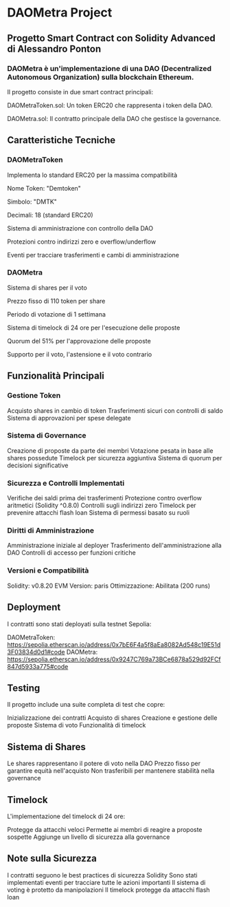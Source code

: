 # DAOMetra Project
## Progetto Smart Contract con Solidity Advanced di Alessandro Ponton

### DAOMetra è un'implementazione di una DAO (Decentralized Autonomous Organization) sulla blockchain Ethereum. 

Il progetto consiste in due smart contract principali:


DAOMetraToken.sol: Un token ERC20 che rappresenta i token della DAO.


DAOMetra.sol: Il contratto principale della DAO che gestisce la governance. 



## Caratteristiche Tecniche

### DAOMetraToken

Implementa lo standard ERC20 per la massima compatibilità


Nome Token: "Demtoken"


Simbolo: "DMTK"


Decimali: 18 (standard ERC20)


Sistema di amministrazione con controllo della DAO


Protezioni contro indirizzi zero e overflow/underflow


Eventi per tracciare trasferimenti e cambi di amministrazione



### DAOMetra

Sistema di shares per il voto


Prezzo fisso di 110 token per share


Periodo di votazione di 1 settimana


Sistema di timelock di 24 ore per l'esecuzione delle proposte


Quorum del 51% per l'approvazione delle proposte


Supporto per il voto, l'astensione e il voto contrario



## Funzionalità Principali
### Gestione Token

Acquisto shares in cambio di token
Trasferimenti sicuri con controlli di saldo
Sistema di approvazioni per spese delegate

### Sistema di Governance

Creazione di proposte da parte dei membri
Votazione pesata in base alle shares possedute
Timelock per sicurezza aggiuntiva
Sistema di quorum per decisioni significative

### Sicurezza e Controlli Implementati

Verifiche dei saldi prima dei trasferimenti
Protezione contro overflow aritmetici (Solidity ^0.8.0)
Controlli sugli indirizzi zero
Timelock per prevenire attacchi flash loan
Sistema di permessi basato su ruoli

### Diritti di Amministrazione

Amministrazione iniziale al deployer
Trasferimento dell'amministrazione alla DAO
Controlli di accesso per funzioni critiche

### Versioni e Compatibilità

Solidity: v0.8.20
EVM Version: paris
Ottimizzazione: Abilitata (200 runs)

## Deployment
I contratti sono stati deployati sulla testnet Sepolia:

DAOMetraToken: https://sepolia.etherscan.io/address/0x7bE6F4a5f8aEa8082Ad548c19E51d3F03834d0d1#code
DAOMetra: https://sepolia.etherscan.io/address/0x9247C769a73BCe6878a529d92FCf847d5933a775#code

## Testing
Il progetto include una suite completa di test che copre:

Inizializzazione dei contratti
Acquisto di shares
Creazione e gestione delle proposte
Sistema di voto
Funzionalità di timelock

## Sistema di Shares

Le shares rappresentano il potere di voto nella DAO
Prezzo fisso per garantire equità nell'acquisto
Non trasferibili per mantenere stabilità nella governance

## Timelock
L'implementazione del timelock di 24 ore:

Protegge da attacchi veloci
Permette ai membri di reagire a proposte sospette
Aggiunge un livello di sicurezza alla governance

## Note sulla Sicurezza

I contratti seguono le best practices di sicurezza Solidity
Sono stati implementati eventi per tracciare tutte le azioni importanti
Il sistema di voting è protetto da manipolazioni
Il timelock protegge da attacchi flash loan